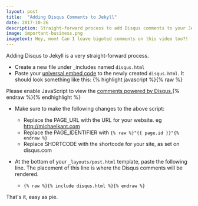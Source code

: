 ```yaml
---
layout: post
title:  "Adding Disqus Comments to Jekyll"
date: 2017-10-26
description: Straight-forward process to add Disqus comments to your Jekyll blog posts.
image: important-business.png
imagetext: Hey, mom! Can I leave bigoted comments on this video too?!
---
```


Adding Disqus to Jekyll is a very straight-forward process.

* Create a new file under _includes named `disqus.html`
* Paste your [universal embed code](https://disqus.com/admin/universalcode/) to the newly created `disqus.html`. It should look something like this:
{% highlight javascript %}{% raw %}<div id="disqus_thread"></div>
<script>
     var disqus_config = function () {
     this.page.url = "PAGE_URL";  // Replace PAGE_URL with your page's canonical URL variable
     this.page.identifier = "PAGE_IDENTIFIER"; // Replace PAGE_IDENTIFIER with your page's unique identifier variable
     };
    (function() { // DON'T EDIT BELOW THIS LINE
        var d = document, s = d.createElement('script');
        s.src = 'https://[SHORTCODE].disqus.com/embed.js';
        s.setAttribute('data-timestamp', +new Date());
        (d.head || d.body).appendChild(s);
    })();
</script>
<noscript>Please enable JavaScript to view the <a href="https://disqus.com/?ref_noscript">comments powered by Disqus.</a></noscript>{% endraw %}{% endhighlight %}
* Make sure to make the following changes to the above script:
  * Replace the PAGE_URL with the URL for your website. eg http://michaelkant.com
  * Replace the PAGE_IDENTIFIER with `{% raw %}"{{ page.id }}"{% endraw %}`
  * Replace SHORTCODE with the shortcode for your site, as set on disqus.com

* At the bottom of your `_layouts/post.html` template, paste the following line. The placement of this line is where the Disqus comments will be rendered.
  * `{% raw %}{% include disqus.html %}{% endraw %}`

That's it, easy as pie.